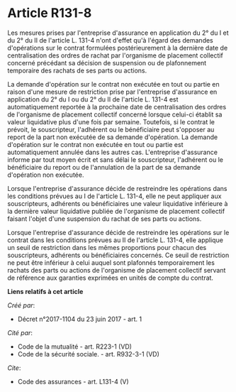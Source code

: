 # Article R131-8

Les mesures prises par l'entreprise d'assurance en application du 2° du I et du 2° du II de l'article L. 131-4 n'ont d'effet
qu'à l'égard des demandes d'opérations sur le contrat formulées postérieurement à la dernière date de centralisation des
ordres de rachat par l'organisme de placement collectif concerné précédant sa décision de suspension ou de plafonnement
temporaire des rachats de ses parts ou actions. 

La demande d'opération sur le contrat non exécutée en tout ou partie en raison d'une mesure de restriction prise par
l'entreprise d'assurance en application du 2° du I ou du 2° du II de l'article L. 131-4 est automatiquement reportée à la
prochaine date de centralisation des ordres de l'organisme de placement collectif concerné lorsque celui-ci établit sa valeur
liquidative plus d'une fois par semaine. Toutefois, si le contrat le prévoit, le souscripteur, l'adhérent ou le bénéficiaire
peut s'opposer au report de la part non exécutée de sa demande d'opération. La demande d'opération sur le contrat non
exécutée en tout ou partie est automatiquement annulée dans les autres cas. L'entreprise d'assurance informe par tout moyen
écrit et sans délai le souscripteur, l'adhérent ou le bénéficiaire du report ou de l'annulation de la part de sa demande
d'opération non exécutée. 

Lorsque l'entreprise d'assurance décide de restreindre les opérations dans les conditions prévues au I de l'article L. 131-4,
elle ne peut appliquer aux souscripteurs, adhérents ou bénéficiaires une valeur liquidative inférieure à la dernière valeur
liquidative publiée de l'organisme de placement collectif faisant l'objet d'une suspension du rachat de ses parts ou
actions. 

Lorsque l'entreprise d'assurance décide de restreindre les opérations sur le contrat dans les conditions prévues au II de
l'article L. 131-4, elle applique un seuil de restriction dans les mêmes proportions pour chacun des souscripteurs, adhérents
ou bénéficiaires concernés. Ce seuil de restriction ne peut être inférieur à celui auquel sont plafonnés temporairement les
rachats des parts ou actions de l'organisme de placement collectif servant de référence aux garanties exprimées en unités de
compte du contrat.

**Liens relatifs à cet article**

_Créé par_:

  - Décret n°2017-1104 du 23 juin 2017 - art. 1

_Cité par_:

  - Code de la mutualité - art. R223-1 (VD)
  - Code de la sécurité sociale. - art. R932-3-1 (VD)

_Cite_:

  - Code des assurances - art. L131-4 (V)
